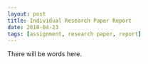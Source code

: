 ```yaml
---
layout: post
title: Individual Research Paper Report
date: 2018-04-23
tags: [assignment, research paper, report]
---
```


There will be words here.
